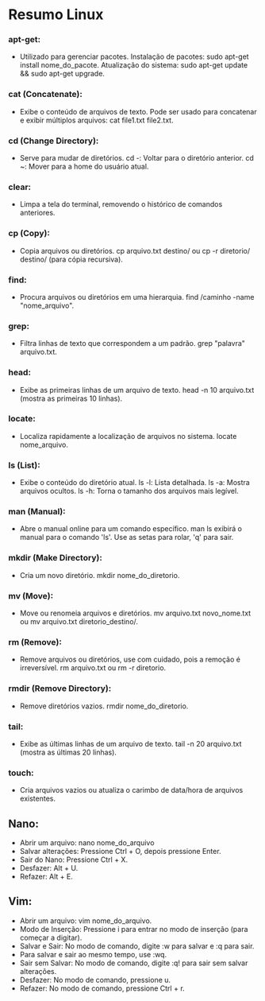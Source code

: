 # Resumo Linux

### apt-get:

- Utilizado para gerenciar pacotes.
    Instalação de pacotes: sudo apt-get install nome_do_pacote.
    Atualização do sistema: sudo apt-get update && sudo apt-get upgrade.

### cat (Concatenate):

- Exibe o conteúdo de arquivos de texto.
    Pode ser usado para concatenar e exibir múltiplos arquivos: cat file1.txt file2.txt.

### cd (Change Directory):

- Serve para mudar de diretórios.
    cd -: Voltar para o diretório anterior.
    cd ~: Mover para a home do usuário atual.

### clear:

- Limpa a tela do terminal, removendo o histórico de comandos anteriores.

### cp (Copy):

- Copia arquivos ou diretórios.
    cp arquivo.txt destino/ ou cp -r diretorio/ destino/ (para cópia recursiva).

### find:

- Procura arquivos ou diretórios em uma hierarquia.
    find /caminho -name "nome_arquivo".

### grep:

- Filtra linhas de texto que correspondem a um padrão.
    grep "palavra" arquivo.txt.

### head:

- Exibe as primeiras linhas de um arquivo de texto.
    head -n 10 arquivo.txt (mostra as primeiras 10 linhas).

### locate:

- Localiza rapidamente a localização de arquivos no sistema.
    locate nome_arquivo.

### ls (List):

- Exibe o conteúdo do diretório atual.
    ls -l: Lista detalhada.
    ls -a: Mostra arquivos ocultos.
    ls -h: Torna o tamanho dos arquivos mais legível.

### man (Manual):

- Abre o manual online para um comando específico.
    man ls exibirá o manual para o comando 'ls'.
    Use as setas para rolar, 'q' para sair.

### mkdir (Make Directory):

- Cria um novo diretório.
    mkdir nome_do_diretorio.

### mv (Move):

- Move ou renomeia arquivos e diretórios.
    mv arquivo.txt novo_nome.txt ou mv arquivo.txt diretorio_destino/.

### rm (Remove):

- Remove arquivos ou diretórios, use com cuidado, pois a remoção é irreversível.
    rm arquivo.txt ou rm -r diretorio.

### rmdir (Remove Directory):

- Remove diretórios vazios.
    rmdir nome_do_diretorio.

### tail:

- Exibe as últimas linhas de um arquivo de texto.
    tail -n 20 arquivo.txt (mostra as últimas 20 linhas).

### touch:

- Cria arquivos vazios ou atualiza o carimbo de data/hora de arquivos existentes.

## Nano:
- Abrir um arquivo: nano nome_do_arquivo
- Salvar alterações: Pressione Ctrl + O, depois pressione Enter.
- Sair do Nano: Pressione Ctrl + X.
- Desfazer: Alt + U.
- Refazer: Alt + E.

## Vim:
- Abrir um arquivo: vim nome_do_arquivo.
- Modo de Inserção: Pressione i para entrar no modo de inserção (para começar a digitar).
- Salvar e Sair: No modo de comando, digite :w para salvar e :q para sair.
- Para salvar e sair ao mesmo tempo, use :wq.
- Sair sem Salvar: No modo de comando, digite :q! para sair sem salvar alterações.
- Desfazer: No modo de comando, pressione u.
- Refazer: No modo de comando, pressione Ctrl + r.
